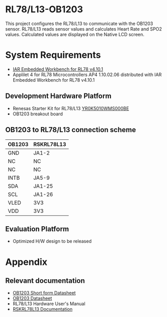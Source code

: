 # RL78/L13-OB1203 #

This project configures the RL78/L13 to communicate with the OB1203 sensor.
RL78/L13 reads sensor values and calculates Heart Rate and SPO2 values.
Calculated values are displayed on the Native LCD screen.

# System Requirements #
- [IAR Embedded Workbench for RL78 v4.10.1](https://www.iar.com/iar-embedded-workbench/#!?architecture=RL78)
- Applilet 4 for RL78 Microcontrollers AP4 1.10.02.06 distributed with IAR Embedded Workbench for RL78 v4.10.1

## Development Hardware Platform ##
- Renesas Starter Kit for RL78/L13 [YR0K5010WMS000BE](https://www.renesas.com/us/en/products/software-tools/boards-and-kits/starter-kits/renesas-starter-kit-for-rl78-l13.html)
- OB1203 breakout board

## OB1203 to RL78/L13 connection scheme ##


| OB1203	| RSKRL78L13
|-----------|----------------------------
| GND		| JA1-2 
| NC		| NC
| NC		| NC
| INTB		| JA5-9
| SDA		| JA1-25
| SCL		| JA1-26
| VLED		| 3V3
| VDD		| 3V3


## Evaluation Platform ##
- Optimized H/W design to be released

# Appendix #
## Relevant documentation ##
- [OB1203 Short form Datasheet](https://www.idt.com/document/sds/ob1203-preliminary-short-form-datasheet)
- [OB1203 Datasheet](https://www.idt.com/support?nid=460026&issue_type=sales)
- RL78/L13 Hardware User's Manual
- [RSKRL78L13 Documentation]()